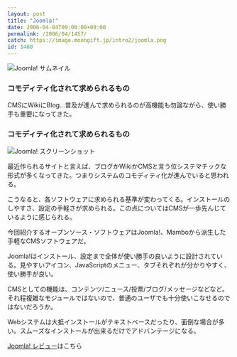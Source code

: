 ```yaml
---
layout: post
title: "Joomla!"
date: 2006-04-04T09:00:00+09:00
permalink: /2006/04/1457/
catch: https://image.moongift.jp/intro2/joomla.png
id: 1460
---
```

 ![Joomla! サムネイル](https://image.moongift.jp/intro2/joomla.t.png "Joomla! サムネイル")
  

### コモディティ化されて求められるもの
  
CMSにWikiにBlog…普及が進んで求められるのが高機能も勿論ながら、使い勝手も重要になってきた。  
<!--more-->  

### コモディティ化されて求められるもの
  

![Joomla! スクリーンショット](https://image.moongift.jp/intro2/joomla.png "Joomla! スクリーンショット")

  

最近作られるサイトと言えば、ブログかWikiかCMSと言う位システマチックな形式が多くなってきた。つまりシステムのコモディティ化が進んでいると思われる。

  

こうなると、各ソフトウェアに求められる基準が変わってくる。インストールのしやすさ、設定の手軽さが求められる。この点についてはCMSが一歩先んじているように感じられる。

  

今回紹介するオープンソース・ソフトウェアはJoomla!、Mamboから派生した手軽なCMSソフトウェアだ。

  

Joomla!はインストール、設定まで全体が使い勝手の良いように設計されている。見やすいアイコン、JavaScriptのメニュー、タブそれぞれが分かりやすく、使い勝手が良い。

  

CMSとしての機能は、コンテンツ/ニュース/投票/ブログ/メッセージなどなど。それ程複雑なモジュールではないので、普通のユーザでも十分使いこなせるのではないだろうか。

  

Webシステムは大抵インストールがテキストベースだったり、面倒な場合が多い。スムーズなインストールが出来るだけでアドバンテージになる。

  

[Joomla! レビュー](http://oss.moongift.jp/review/i-1463.html)はこちら

